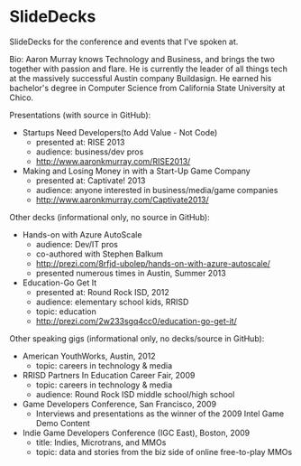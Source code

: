 SlideDecks
==========

SlideDecks for the conference and events that I've spoken at.


Bio: Aaron Murray knows Technology and Business, and brings the two together with passion and flare. He is currently the leader of all things tech at the massively successful Austin company Buildasign. He earned his bachelor's degree in Computer Science from California State University at Chico. 


Presentations (with source in GitHub): 
  - Startups Need Developers(to Add Value - Not Code)
    - presented at: RISE 2013
    - audience: business/dev pros
    - http://www.aaronkmurray.com/RISE2013/
  - Making and Losing Money in with a Start-Up Game Company
    - presented at: Captivate! 2013
    - audience: anyone interested in business/media/game companies
    - http://www.aaronkmurray.com/Captivate2013/


Other decks (informational only, no source in GitHub):
  - Hands-on with Azure AutoScale
    - audience: Dev/IT pros
    - co-authored with Stephen Balkum
    - http://prezi.com/8rfjd-ubolep/hands-on-with-azure-autoscale/
    - presented numerous times in Austin, Summer 2013
  - Education-Go Get It 
    - presented at: Round Rock ISD, 2012
    - audience: elementary school kids, RRISD
    - topic: education
    - http://prezi.com/2w233sgq4cc0/education-go-get-it/


Other speaking gigs (informational only, no decks/source in GitHub):
  - American YouthWorks, Austin, 2012
    - topic: careers in technology & media
  - RRISD Partners In Education Career Fair, 2009
    - topic: careers in technology & media
    - audience: Round Rock ISD middle school/high school
  - Game Developers Conference, San Francisco, 2009
    - Interviews and presentations as the winner of the 2009 Intel Game Demo Content 
  - Indie Game Developers Conference (IGC East), Boston, 2009
    - title: Indies, Microtrans, and MMOs
    - topic: data and stories from the biz side of online free-to-play MMOs

